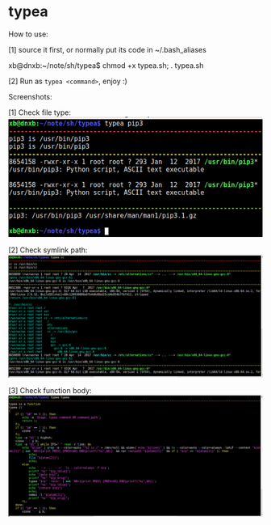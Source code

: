 # typea

How to use:  

[1]  source it first, or normally put its code in ~/.bash_aliases  

xb@dnxb:~/note/sh/typea$ chmod +x typea.sh; . typea.sh  

[2] Run as `typea <command>`, enjoy :)  

Screenshots:  

[1] Check file type:   
![Check file type](/1510210160_2017-11-09_PPabjenvK6.png?raw=true "Check file type")  

[2] Check symlink path:   
![Check symlink path](/1510210226_2017-11-09_mi9R2urpJw.png?raw=true "Check symlink path")  

[3] Check function body:  
![Check function body](/1510210328_2017-11-09_TKX67tj8jz.png?raw=true "Check function body")  




